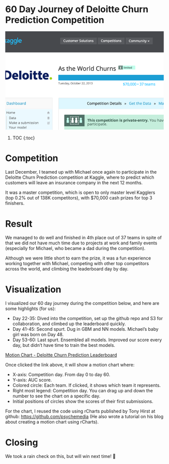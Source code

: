 # 60 Day Journey of Deloitte Churn Prediction Competition

![](/images/20140103-deloitte-competition.png)

1. TOC
{:toc}

# Competition

Last December, I teamed up with Michael once again to participate in the Deloitte Churn Prediction competition at Kaggle, where to predict which customers will leave an insurance company in the next 12 months.

It was a master competition, which is open to only master level Kagglers (top 0.2% out of 138K competitors), with \$70,000 cash prizes for top 3 finishers.

# Result

We managed to do well and finished in 4th place out of 37 teams in spite of that we did not have much time due to projects at work and family events (especially for Michael, who became a dad during the competition).

Although we were little short to earn the prize, it was a fun experience working together with Michael, competing with other top competitors across the world, and climbing the leaderboard day by day.

# Visualization

I visualized our 60 day journey during the competition below, and here are some highlights (for us):

* Day 22-35: Dived into the competition, set up the github repo and S3 for collaboration, and climbed up the leaderboard quickly.
* Day 41-45: Second spurt.  Dug in GBM and NN models.  Michael’s baby girl was born on Day 48.
* Day 53-60: Last spurt.  Ensembled all models.  Improved our score every day, but didn’t have time to train the best models.

[Motion Chart - Deloitte Churn Prediction Leaderboard](/deloitte-leaderboard.html)

Once clicked the link above, it will show a motion chart where:

* X-axis: Competition day.  From day 0 to day 60.
* Y-axis: AUC score.
* Colored circle: Each team.  If clicked, it shows which team it represents.
* Right most legend: Competition day.  You can drag up and down the number to see the chart on a specific day.
* Initial positions of circles show the scores of their first submissions.

For the chart, I reused the code using rCharts published by Tony Hirst at github: https://github.com/psychemedia (He also wrote a tutorial on his blog about creating a motion chart using rCharts).

# Closing

We took a rain check on this, but will win next time!  🙂
